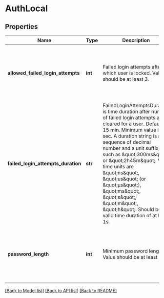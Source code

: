 # AuthLocal

## Properties
Name | Type | Description | Notes
------------ | ------------- | ------------- | -------------
**allowed_failed_login_attempts** | **int** | Failed login attempts after which user is locked. Value should be at least 3. | [optional]  if omitted the server will use the default value of 10
**failed_login_attempts_duration** | **str** | FailedLoginAttemptsDuration is time duration after number of failed login attempts are cleared for a user. Default is 15 min. Minimum value is 1 sec. A duration string is a sequence of decimal number and a unit suffix, such as \&quot;300ms\&quot; or \&quot;2h45m\&quot;. Valid time units are \&quot;ns\&quot;, \&quot;us\&quot; (or \&quot;µs\&quot;), \&quot;ms\&quot;, \&quot;s\&quot;, \&quot;m\&quot;, \&quot;h\&quot;. Should be a valid time duration of at least 1s. | [optional]  if omitted the server will use the default value of "15m"
**password_length** | **int** | Minimum password length. Value should be at least 3. | [optional]  if omitted the server will use the default value of 9

[[Back to Model list]](../README.md#documentation-for-models) [[Back to API list]](../README.md#documentation-for-api-endpoints) [[Back to README]](../README.md)


